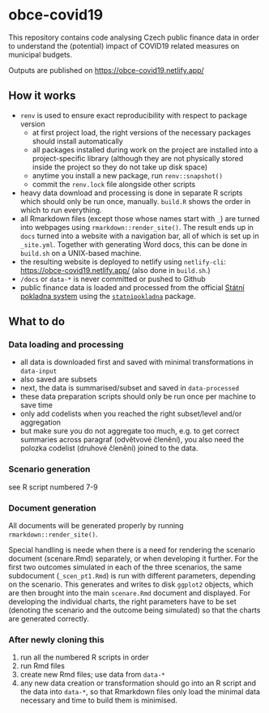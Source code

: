 
# obce-covid19

<!-- badges: start -->
<!-- badges: end -->

This repository contains code analysing Czech public finance data in order to understand the (potential) impact of COVID19 related measures on municipal budgets.

Outputs are published on https://obce-covid19.netlify.app/

## How it works

- `renv` is used to ensure exact reproducibility with respect to package version
  - at first project load, the right versions of the necessary packages should install automatically
  - all packages installed during work on the project are installed into a project-specific library (although they are not physically stored inside the project so they do not take up disk space)
  - anytime you install a new package, run `renv::snapshot()`
  - commit the `renv.lock` file alongside other scripts
- heavy data download and processing is done in separate R scripts which should only be run once, manually. `build.R` shows the order in which to run everything.
- all Rmarkdown files (except those whose names start with `_`) are turned into webpages using `rmarkdown::render_site()`. The result ends up in `docs` turned into a website with a navigation bar, all of which is set up in `_site.yml`. Together with generating Word docs, this can be done in `build.sh` on a UNIX-based machine.
- the resulting website is deployed to netlify using `netlify-cli`: https://obce-covid19.netlify.app/ (also done in `build.sh`.)
- `/docs` or `data-*` is never committed or pushed to Github
- public finance data is loaded and processed from the official [Státní pokladna system](https://monitor.statnipokladna.cz/) using the [`statnipokladna`](https://petrbouchal.github.io/statnipokladna/) package.

## What to do

### Data loading and processing

- all data is downloaded first and saved with minimal transformations in `data-input`
- also saved are subsets
- next, the data is summarised/subset and saved in `data-processed`
- these data preparation scripts should only be run once per machine to save time
- only add codelists when you reached the right subset/level and/or aggregation
- but make sure you do not aggregate too much, e.g. to get correct summaries across paragraf (odvětvové členění), you also need the polozka codelist (druhové členění) joined to the data.

### Scenario generation

see R script numbered 7-9

### Document generation

All documents will be generated properly by running `rmarkdown::render_site()`.

Special handling is neede when there is a need for rendering the scenario document (scenare.Rmd) separately, or when developing it further. For the first two outcomes simulated in each of the three scenarios, the same subdocument (`_scen_pt1.Rmd`) is run with different parameters, depending on the scenario. This generates and writes to disk `ggplot2` objects, which are then brought into the main `scenare.Rmd` document and displayed. For developing the individual charts, the right parameters have to be set (denoting the scenario and the outcome being simulated) so that the charts are generated correctly.

### After newly cloning this

1. run all the numbered R scripts in order
2. run Rmd files
3. create new Rmd files; use data from `data-*`
4. any new data creation or transformation should go into an R script and the data into `data-*`, so that Rmarkdown files only load the minimal data necessary and time to build them is minimised.
